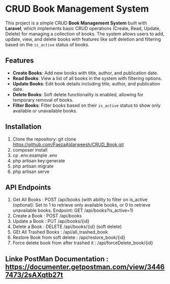 # CRUD Book Management System

This project is a simple CRUD **Book Management System** built with **Laravel**, which implements basic CRUD operations (Create, Read, Update, Delete) for managing a collection of books. The system allows users to add, update, view, and delete books with features like soft deletion and filtering based on the `is_active` status of books.

## Features

- **Create Books**: Add new books with title, author, and publication date.
- **Read Books**: View a list of all books in the system with filtering options.
- **Update Books**: Edit book details including title, author, and publication date.
- **Delete Books**: Soft delete functionality is enabled, allowing for temporary removal of books.
- **Filter Books**: Filter books based on their `is_active` status to show only available or unavailable books.
  
## Installation

1. Clone the repository: git clone https://github.com/FaezaAldarweesh/CRUD_Book.git
2. composer install
3. cp .env.example .env
4. php artisan key:generate
5. php artisan migrate
6. php artisan serve

## API Endpoints
1. Get All Books : POST /api/books (with ability to filter on is_active (optional): Set to 1 to retrieve only available books, or 0 to retrieve unavailable books. Endpoint:  GET /api/books?is_active=1)
2. Create a Book : POST /api/books
3. Update a Book : PUT /api/books/{id}
4. Delete a Book : DELETE /api/books/{id} (soft delete)
5. GEt All Trashed Books : /api/all_trashed_book
6. Restore Book from soft delete : /api/restore_book/{id}
7. Force delete book from after trashed it : /api/forceDelete_book/{id}

## Linke PostMan Documentation : https://documenter.getpostman.com/view/34467473/2sAXqtb27t
